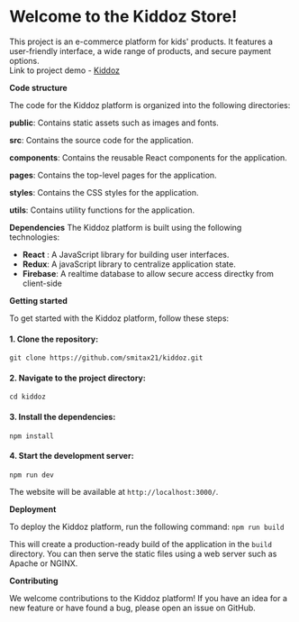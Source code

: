 # Welcome to the Kiddoz Store!

This project is an e-commerce platform for kids' products. It features a user-friendly interface, a wide range of products, and secure payment options.  
Link to project demo - [Kiddoz](https://kiddozstore.brieflee.com/)


**Code structure**

The code for the Kiddoz platform is organized into the following directories:

**public**: Contains static assets such as images and fonts.

**src**: Contains the source code for the application.

**components**: Contains the reusable React components for the application.

**pages**: Contains the top-level pages for the application.

**styles**: Contains the CSS styles for the application.

**utils**: Contains utility functions for the application.


**Dependencies**
The Kiddoz platform is built using the following technologies:

* **React** : A JavaScript library for building user interfaces.  
* **Redux**: A javaScript library to centralize application state.
* **Firebase**: A realtime database to allow secure access directky from client-side

**Getting started**

To get started with the Kiddoz platform, follow these steps:

#### 1. Clone the repository:
`git clone https://github.com/smitax21/kiddoz.git`

#### 2. Navigate to the project directory:
`cd kiddoz`

#### 3. Install the dependencies:
`npm install`

#### 4. Start the development server:
`npm run dev`

The website will be available at `http://localhost:3000/`.

**Deployment**

To deploy the Kiddoz platform, run the following command:
`npm run build`

This will create a production-ready build of the application in the `build` directory. You can then serve the static files using a web server such as Apache or NGINX.

**Contributing**

We welcome contributions to the Kiddoz platform! If you have an idea for a new feature or have found a bug, please open an issue on GitHub.
